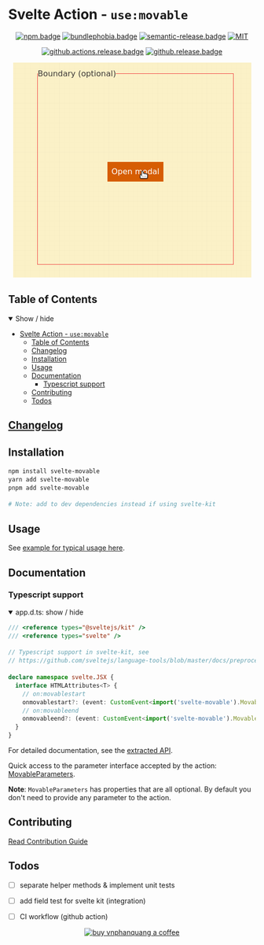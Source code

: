 # Svelte Action - `use:movable`

<div align="center">

[![npm.badge]][npm] [![bundlephobia.badge]][bundlephobia] [![semantic-release.badge]][semantic-release] [![MIT][license.badge]][license]

[![github.actions.release.badge]][github.actions.release] [![github.release.badge]][github.release]

![demo](./static/images/demo.gif)

</div>

## Table of Contents

<details open>
  <summary>Show / hide</summary>

- [Svelte Action - `use:movable`](#svelte-action---usemovable)
  - [Table of Contents](#table-of-contents)
  - [Changelog](#changelog)
  - [Installation](#installation)
  - [Usage](#usage)
  - [Documentation](#documentation)
    - [Typescript support](#typescript-support)
  - [Contributing](#contributing)
  - [Todos](#todos)

</details>

## [Changelog][github.changelog]

## Installation

```bash
npm install svelte-movable
yarn add svelte-movable
pnpm add svelte-movable

# Note: add to dev dependencies instead if using svelte-kit
```

## Usage

See [example for typical usage here](./api/docs/svelte-movable.movable.md#example).

</details>

## Documentation

### Typescript support

<details open>
  <summary> app.d.ts: show / hide </summary>

```typescript
/// <reference types="@sveltejs/kit" />
/// <reference types="svelte" />

// Typescript support in svelte-kit, see
// https://github.com/sveltejs/language-tools/blob/master/docs/preprocessors/typescript.md#im-using-an-attributeevent-on-a-dom-element-and-it-throws-a-type-error

declare namespace svelte.JSX {
  interface HTMLAttributes<T> {
    // on:movablestart
    onmovablestart?: (event: CustomEvent<import('svelte-movable').MovableEventDetails>) => void;
    // on:movableend
    onmovableend?: (event: CustomEvent<import('svelte-movable').MovableEventDetails>) => void;
  }
}
```

</details>

For detailed documentation, see the [extracted API][github.api].

Quick access to the parameter interface accepted by the action: [MovableParameters][github.api.movableparameters].

**Note**: `MovableParameters` has properties that are all optional. By default you don't need to provide any parameter to the action.

## Contributing

[Read Contribution Guide][github.contributing]

## Todos

- [ ] separate helper methods & implement unit tests
- [ ] add field test for svelte kit (integration)

- [ ] CI workflow (github action)
    <br />
<div align="center">

</div>

<p align="center">
  <a href="https://www.buymeacoffee.com/vnphanquang" target="_blank">
    <img
      src="https://cdn.buymeacoffee.com/buttons/v2/default-yellow.png"
      height="60"
      width="217"
      alt="buy vnphanquang a coffee"
    />
  </a>
</p>

<!-- github specifics -->

[github.actions.release.badge]: https://github.com/vnphanquang/svelte-action-movable/actions/workflows/release.yaml/badge.svg
[github.actions.release]: https://github.com/vnphanquang/svelte-action-movable/actions/workflows/release.yaml
[github.release.badge]: https://img.shields.io/github/v/release/vnphanquang/svelte-action-movable
[github.release]: https://github.com/vnphanquang/svelte-action-movable/releases
[github.changelog]: ./CHANGELOG
[github.contributing]: ./CONTRIBUTING
[github.issues]: https://github.com/vnphanquang/svelte-action-movable/issues?q=
[github.api]: ./api/docs/index.md
[github.api.movableparameters]: api/docs/svelte-movable.movableparameters.md
[github.api.movable]: api/docs/svelte-movable.movable.md

<!-- heading badge -->
[npm.badge]: https://img.shields.io/npm/v/svelte-movable
[npm]: https://www.npmjs.com/package/svelte-movable
[bundlephobia.badge]: https://img.shields.io/bundlephobia/minzip/svelte-movable?label=minzipped
[bundlephobia]: https://bundlephobia.com/package/svelte-movable
[semantic-release]: https://github.com/semantic-release/semantic-release
[semantic-release.badge]: https://img.shields.io/badge/%20%20%F0%9F%93%A6%F0%9F%9A%80-semantic--release-e10079.svg
[tweet]: https://img.shields.io/twitter/url?style=social&url=https%3A%2F%2Fgithub.com%2vnphanquang%2Fsvelte-action-movable
[tweet.url]: https://twitter.com/intent/tweet?text=svelte-movable%3A%20move%20a%20node%20on%20mousedown%0Ahttps%3A%2F%2Fgithub.com%2Fvnphanquang%2Fsvelte-action-movable
[license.badge]: https://img.shields.io/badge/license-MIT-blue.svg
[license]: ./LICENSE
